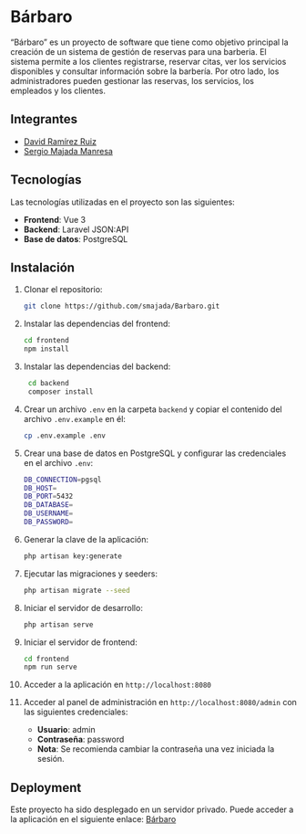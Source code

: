 # Bárbaro

“Bárbaro” es un proyecto de software que tiene como objetivo principal la creación de un sistema de gestión de reservas para una barberia. El sistema permite a los clientes registrarse, reservar citas, ver los servicios disponibles y consultar información sobre la barbería. Por otro lado, los administradores pueden gestionar las reservas, los servicios, los empleados y los clientes.

## Integrantes

- [David Ramírez Ruiz](https://github.com/davidzz-code)
- [Sergio Majada Manresa](https://github.com/smajada)

## Tecnologías
Las tecnologías utilizadas en el proyecto son las siguientes:
- **Frontend**: Vue 3
- **Backend**: Laravel JSON:API
- **Base de datos**: PostgreSQL

## Instalación

1. Clonar el repositorio:

   ```bash
   git clone https://github.com/smajada/Barbaro.git
    ```

2. Instalar las dependencias del frontend:
   ```bash
   cd frontend
   npm install
   ```

3. Instalar las dependencias del backend:
   ```bash
    cd backend
    composer install
    ```

4. Crear un archivo `.env` en la carpeta `backend` y copiar el contenido del archivo `.env.example` en él:
    ```bash
    cp .env.example .env
    ```


5. Crear una base de datos en PostgreSQL y configurar las credenciales en el archivo `.env`:

    ```bash
    DB_CONNECTION=pgsql
    DB_HOST=
    DB_PORT=5432
    DB_DATABASE=
    DB_USERNAME=
    DB_PASSWORD=
    ```
6. Generar la clave de la aplicación:
    ```bash
    php artisan key:generate
    ```
7. Ejecutar las migraciones y seeders:
    ```bash
    php artisan migrate --seed
    ```
8. Iniciar el servidor de desarrollo:
    ```bash
    php artisan serve
    ```
9. Iniciar el servidor de frontend:
    ```bash
    cd frontend
    npm run serve
    ```
10. Acceder a la aplicación en `http://localhost:8080`
11. Acceder al panel de administración en `http://localhost:8080/admin` con las siguientes credenciales:
    - **Usuario**: admin
    - **Contraseña**: password
    - **Nota**: Se recomienda cambiar la contraseña una vez iniciada la sesión.

## Deployment
Este proyecto ha sido desplegado en un servidor privado. Puede acceder a la aplicación en el siguiente enlace: [Bárbaro](http://barbaro.randion.es/)
